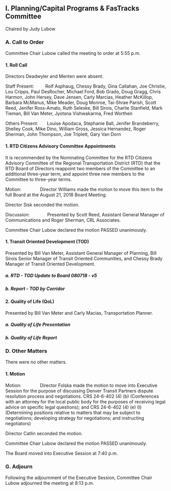 ## I. Planning/Capital Programs & FasTracks Committee

Chaired by Judy Lubow

### A. Call to Order

Committee Chair Lubow called the meeting to order at 5:55 p.m.

#### 1. Roll Call

Directors Deadwyler and Menten were absent.

Staff Present:         Rolf Asphaug, Chessy Brady, Gina Callahan, Joe Christie, Lou Cripps, Paul DesRocher, Michael Ford, Bob Grado, Doug Gragg, Chris Harmon, John Hersey, Dave Jensen, Carly Marcias, Heather McKillop, Barbara McManus, Mike Meader, Doug Monroe, Tai-Shrae Parish, Scott Reed, Jenifer Ross-Amato, Ruth Seleske, Bill Sirois, Charlie Stanfield, Mark Tieman, Bill Van Meter, Jyotsna Vishwakarma, Fred Worthen

Others Present:       Louise Apodaca, Stephanie Ball, Jenifer Brandeberry, Shelley Cook, Mike Dino, William Gross, Jessica Hernandez, Roger Sherman, John Thompson, Joe Triplett, Gary Van Dorn

#### 1. RTD Citizens Advisory Committee Appointments

It is recommended by the Nominating Committee for the RTD Citizens Advisory Committee of the Regional Transportation District (RTD) that the RTD Board of Directors reappoint two members of the Committee to an additional three-year term, and appoint three new members to the Committee to three-year terms.

Motion:               Director Williams made the motion to move this item to the full Board at the August 21, 2018 Board Meeting.

Director Sisk seconded the motion.

Discussion:              Presented by Scott Reed, Assistant General Manager of Communications and Roger Sherman, CRL Associates.

Committee Chair Lubow declared the motion PASSED unanimously.

#### 1. Transit Oriented Development (TOD)

Presented by Bill Van Meter, Assistant General Manager of Planning, Bill Sirois Senior Manager of Transit Oriented Communities, and Chessy Brady Manager of Transit Oriented Development.

##### a. RTD - TOD Update to Board 080718 - v5

##### b. Report - TOD by Corridor

#### 2. Quality of Life (QoL)

Presented by Bill Van Meter and Carly Macias, Transportation Planner.

##### a. Quality of Life Presentation

##### b. Quality of Life Report

### D. Other Matters

There were no other matters.

#### 1. Motion

Motion:               Director Folska made the motion to move into Executive Session for the purpose of discussing Denver Transit Partners dispute resolution process and negotiations. CRS 24-6-402 (4) (b) (Conferences with an attorney for the local public body for the purposes of receiving legal advice on specific legal questions); and CRS 24-6-402 (4) (e) (I) (Determining positions relative to matters that may be subject to negotiations; developing strategy for negotiations; and instructing negotiators)

Director Catlin seconded the motion.

Committee Chair Lubow declared the motion PASSED unanimously.

The Board moved into Executive Session at 7:40 p.m.

### G. Adjourn

Following the adjournment of the Executive Session, Committee Chair Lubow adjourned the meeting at 8:13 p.m.